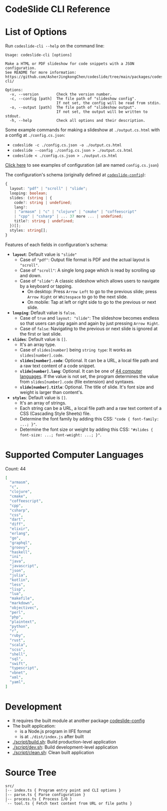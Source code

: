 # CodeSlide CLI Reference

# List of Options
Run `codeslide-cli --help` on the command line:
```
Usage: codeslide-cli [options]

Make a HTML or PDF slideshow for code snippets with a JSON configuration.
See README for more information:
https://github.com/AsherJingkongChen/codeslide/tree/main/packages/codeslide-cli/

Options:
  -v, --version        Check the version number.
  -c, --config [path]  The file path of "slideshow config".
                       If not set, the config will be read from stdin.
  -o, --output [path]  The file path of "slideshow output".
                       If not set, the output will be written to stdout.
  -h, --help           Check all options and their description.
```

Some example commands for making a slideshow at `./output.cs.html` with a config at `./config.cs.json`:
- `codeslide -c ./config.cs.json -o ./output.cs.html`
- `codeslide --config ./config.cs.json > ./output.cs.html`
- `codeslide < ./config.cs.json > ./output.cs.html`

[Click here](https://github.com/AsherJingkongChen/codeslide/tree/main/packages/codeslide-cli/example/) to see examples of configuration (all are named `config.cs.json`)

The configuration's schema (originally defined at [`codeslide-config`](https://github.com/AsherJingkongChen/codeslide/blob/main/packages/codeslide-config/src/index.ts)):
```typescript
{
  layout: "pdf" | "scroll" | "slide";
  looping: boolean;
  slides: (string | {
    code?: string | undefined;
    lang?:
    | "armasm" | "c" | "clojure" | "cmake" | "coffeescript"
    | "cpp" | "csharp" | ... 37 more ... | undefined;
    title?: string | undefined;
  })[];
  styles: string[];
}
```

Features of each fields in configuration's schema:
- **`layout`**: Default value is `"slide"`
  - Case of `"pdf"`: Output file format is PDF and the actual layout is `"scroll"`.
  - Case of `"scroll"`: A single long page which is read by scrolling up and down.
  - Case of `"slide"`: A classic slideshow which allows users to navigate by 
  a keyboard or tapping.
    - On desktop: Press `Arrow Left` to go to the previous slide; press `Arrow Right` or `Whitespace` to go to the next slide.
    - On mobile: Tap at left or right side to go to the previous or next slide.
- **`looping`**: Default value is `false`.
  - Case of `true` and `layout: "slide"`: The slideshow becomes endless so that users can play again and again by just pressing `Arrow Right`.
  - Case of `false`: Navigating to the previous or next slide is ignored at the first or last slide.
- **`slides`**: Default value is `[]`.
  - It's an array type.
  - Case of `slides[number]` being `string type`: It works as `slides[number].code`.
  - **`slides[number].code`**: Optional. It can be a URL, a local file path and a raw text content of a code snippet.
  - **`slide[number].lang`**: Optional. It can be one of [44 computer languages](#supported-computer-languages). If the value is not set, the program determines the value from `slides[number].code` (file extension) and syntaxes.
  - **`slide[number].title`**: Optional. The title of slide. It's font size and weight is larger than content's.
- **`styles`**: Default value is `[]`.
  - It's an array of strings.
  - Each string can be a URL, a local file path and a raw text content of a CSS (Cascading Style Sheets) file.
  - Determine the font family by adding this CSS: `"code { font-family: ...; }"`.
  - Determine the font size or weight by adding this CSS: `"#slides { font-size: ...; font-weight: ...; }"`.

# Supported Computer Languages
Count: 44
```json
[
  "armasm",
  "c",
  "clojure",
  "cmake",
  "coffeescript",
  "cpp",
  "csharp",
  "css",
  "dart",
  "diff",
  "elixir",
  "erlang",
  "go",
  "graphql",
  "groovy",
  "haskell",
  "ini",
  "java",
  "javascript",
  "json",
  "julia",
  "kotlin",
  "less",
  "lisp",
  "lua",
  "makefile",
  "markdown",
  "objectivec",
  "perl",
  "php",
  "plaintext",
  "python",
  "r",
  "ruby",
  "rust",
  "scala",
  "scss",
  "shell",
  "sql",
  "swift",
  "typescript",
  "vbnet",
  "xml",
  "yaml",
]
```

# Development
- It requires the built module at another package [codeslide-config](https://github.com/AsherJingkongChen/codeslide/tree/main/packages/codeslide-config/)
- The built application:
  - is a Node.js program in IIFE format
  - is at `./dist/index.js` after built
- [./script/build.sh](https://github.com/AsherJingkongChen/codeslide/blob/main/packages/codeslide-cli/script/build.sh): Build production-level application
- [./script/dev.sh](https://github.com/AsherJingkongChen/codeslide/blob/main/packages/codeslide-cli/script/dev.sh): Build development-level application
- [./script/clean.sh](https://github.com/AsherJingkongChen/codeslide/blob/main/packages/codeslide-cli/script/clean.sh): Clean built application

# Source Tree
```
src/
|-- index.ts { Program entry point and CLI options }
|-- parse.ts { Parse configuration }
|-- process.ts { Process I/O }
`-- tool.ts { Fetch text content from URL or file paths }
```
